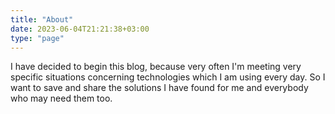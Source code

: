 ```yaml
---
title: "About"
date: 2023-06-04T21:21:38+03:00
type: "page"
---
```


I have decided to begin this blog, because very often I'm meeting very specific situations concerning technologies which I am using every day. So I want to save and share the solutions I have found for me and everybody who may need them too.


